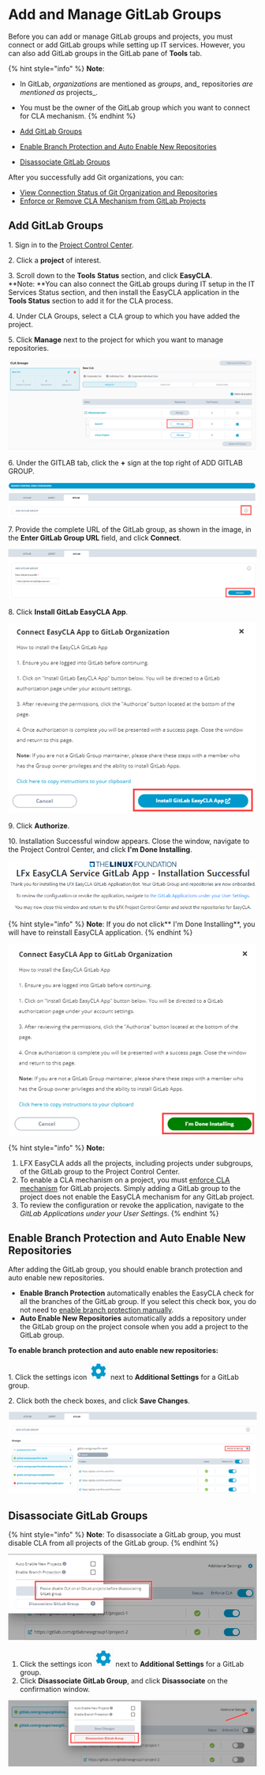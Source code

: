 # Add and Manage GitLab Groups

Before you can add or manage GitLab groups and projects, you must connect or add GitLab groups while setting up IT services. However, you can also add GitLab groups in the GitLab pane of **Tools** tab.

{% hint style="info" %}
**Note**: 

* In GitLab, _organizations_ are mentioned as _groups_, and_ repositories _are mentioned as_ projects_.
* You must be the owner of the GitLab group which you want to connect for CLA mechanism.
{% endhint %}

* [Add GitLab Groups](add-and-manage-gitlab-groups.md#add-gitlab-groups)
* [Enable Branch Protection and Auto Enable New Repositories](add-and-manage-gitlab-groups.md#enable-branch-protection-and-auto-enable-new-repositories)
* [Disassociate GitLab Groups](add-and-manage-gitlab-groups.md#disassociate-gitlab-groups)

After you successfully add Git organizations, you can:

* [View Connection Status of Git Organization and Repositories](view-connection-status-of-git-organizations-and-repositories.md)
* [Enforce or Remove CLA Mechanism from GitLab Projects](enforce-or-remove-cla-mechanism.md#enforce-or-remove-cla-mechanism-from-gitlab-projects)

## Add GitLab Groups

1\. Sign in to the [Project Control Center](https://projectadmin.lfx.linuxfoundation.org).

2\. Click a **project** of interest.

3\. Scroll down to the **Tools** **Status** section, and click **EasyCLA**.\
**Note: **You can also connect the GitLab groups during IT setup in the IT Services Status section, and then install the EasyCLA application in the **Tools Status** section to add it for the CLA process.

4\. Under CLA Groups, select a CLA group to which you have added the project.

5\. Click **Manage** next to the project for which you want to manage repositories.

![Add and manage repositories](../../.gitbook/assets/add-and-manage-repositories.png)

6\. Under the GITLAB tab, click the **+** sign at the top right of ADD GITLAB GROUP.

![Add GitLab Group](../../.gitbook/assets/add-gitlab-group.png)

7\. Provide the complete URL of the GitLab group, as shown in the image, in the **Enter GitLab Group URL** field, and click **Connect**.

![Connect GitLab Group](../../.gitbook/assets/connect-gitlab-group.png)

8\. Click **Install GitLab EasyCLA App**.

![Install GitLab EasyCLA Application](../../.gitbook/assets/install-gitlab-easycla-app.png)

9\. Click **Authorize**. 

10\. Installation Successful window appears. Close the window, navigate to the Project Control Center, and click **I'm Done Installing**.

![](../../.gitbook/assets/gitlab-installation-successful.png)

{% hint style="info" %}
**Note**: If you do not click** I'm Done Installing**, you will have to reinstall EasyCLA application.
{% endhint %}

![GitLab I am Done Installing](../../.gitbook/assets/gitlab-i-am-done-installing.png)

{% hint style="info" %}
**Note:** 

1. LFX EasyCLA adds all the projects, including projects under subgroups, of the GitLab group to the Project Control Center. 
2. To enable a CLA mechanism on a project, you must [enforce CLA mechanism](enforce-or-remove-cla-mechanism.md#enforce-or-remove-cla-mechanism-from-gitlab-projects) for GitLab projects. Simply adding a GitLab group to the project does not enable the EasyCLA mechanism for any GitLab project.
3. To review the configuration or revoke the application, navigate to the _GitLab Applications under your User Settings_.
{% endhint %}

## Enable Branch Protection and Auto Enable New Repositories

After adding the GitLab group, you should enable branch protection and auto enable new repositories. 

* **Enable Branch Protection** automatically enables the EasyCLA check for all the branches of the GitLab group. If you select this check box, you do not need to [enable branch protection manually](https://docs.gitlab.com/ee/user/admin_area/settings/visibility_and_access_controls.html#protect-default-branches).
* **Auto Enable New Repositories** automatically adds a repository under the GitLab group on the project console when you add a project to the GitLab group.

**To enable branch protection and auto enable new repositories:**

1\. Click the settings icon ![](<../../.gitbook/assets/settings (1).png>) next to **Additional Settings** for a GitLab group.

2\. Click both the check boxes, and click **Save Changes**.

![Additional Settings GitLab](../../.gitbook/assets/additional-setttings-gitlab.png)

## Disassociate GitLab Groups

{% hint style="info" %}
**Note**: To disassociate a GitLab group, you must disable CLA from all projects of the GitLab group.
{% endhint %}

![Disassociate GitLab Group disabled for CLA enforced projects ](../../.gitbook/assets/disassociate-gitlab-group-disabled.png)

1. Click the settings icon ![](<../../.gitbook/assets/settings (1).png>) next to **Additional Settings** for a GitLab group.
2. Click **Disassociate GitLab Group**, and click **Disassociate** on the confirmation window.

![Disassociate GitLab Group](../../.gitbook/assets/disassociate-gitlab-group.png)
